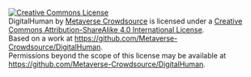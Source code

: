 <a rel="license" href="http://creativecommons.org/licenses/by-sa/4.0/"><img alt="Creative Commons License" style="border-width:0" src="https://i.creativecommons.org/l/by-sa/4.0/88x31.png" /></a><br /><span xmlns:dct="http://purl.org/dc/terms/" property="dct:title">DigitalHuman</span> by <a xmlns:cc="http://creativecommons.org/ns#" href="https://github.com/Metaverse-Crowdsource/DigitalHuman" property="cc:attributionName" rel="cc:attributionURL">Metaverse Crowdsource</a> is licensed under a <a rel="license" href="http://creativecommons.org/licenses/by-sa/4.0/">Creative Commons Attribution-ShareAlike 4.0 International License</a>.<br />Based on a work at <a xmlns:dct="http://purl.org/dc/terms/" href="https://github.com/Metaverse-Crowdsource/DigitalHuman" rel="dct:source">https://github.com/Metaverse-Crowdsource/DigitalHuman</a>.<br />Permissions beyond the scope of this license may be available at <a xmlns:cc="http://creativecommons.org/ns#" href="https://github.com/Metaverse-Crowdsource/DigitalHuman" rel="cc:morePermissions">https://github.com/Metaverse-Crowdsource/DigitalHuman</a>.
